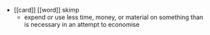 - [[card]] [[word]] skimp
	- expend or use less time, money, or material on something than is necessary in an attempt to economise